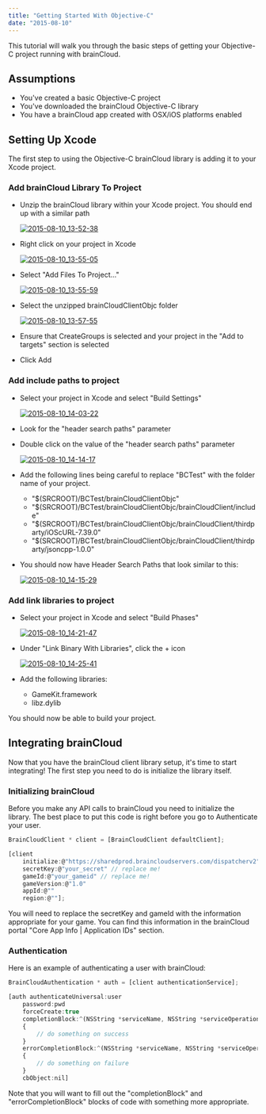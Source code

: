 ```yaml
---
title: "Getting Started With Objective-C"
date: "2015-08-10"
---
```


This tutorial will walk you through the basic steps of getting your Objective-C project running with brainCloud.

## Assumptions

- You've created a basic Objective-C project
- You've downloaded the brainCloud Objective-C library
- You have a brainCloud app created with OSX/iOS platforms enabled

## Setting Up Xcode

The first step to using the Objective-C brainCloud library is adding it to your Xcode project.

### Add brainCloud Library To Project

- Unzip the brainCloud library within your Xcode project. You should end up with a similar path  
    
    [![2015-08-10_13-52-38](images/2015-08-10_13-52-38.png)](images/2015-08-10_13-52-38.png)
    
- Right click on your project in Xcode  
    
    [![2015-08-10_13-55-05](images/2015-08-10_13-55-05.png)](images/2015-08-10_13-55-05.png)
    
- Select "Add Files To Project..."  
    
    [![2015-08-10_13-55-59](images/2015-08-10_13-55-59.png)](images/2015-08-10_13-55-59.png)
    
- Select the unzipped brainCloudClientObjc folder
    
    [![2015-08-10_13-57-55](images/2015-08-10_13-57-55.png)](images/2015-08-10_13-57-55.png)
    
- Ensure that CreateGroups is selected and your project in the "Add to targets" section is selected
- Click Add

### Add include paths to project

- Select your project in Xcode and select "Build Settings"  
    
    [![2015-08-10_14-03-22](images/2015-08-10_14-03-22.png)](images/2015-08-10_14-03-22.png)
    
- Look for the "header search paths" parameter
- Double click on the value of the "header search paths" parameter  
    
    [![2015-08-10_14-14-17](images/2015-08-10_14-14-17.png)](images/2015-08-10_14-14-17.png)
    
- Add the following lines being careful to replace "BCTest" with the folder name of your project.
    - "$(SRCROOT)/BCTest/brainCloudClientObjc"
    - "$(SRCROOT)/BCTest/brainCloudClientObjc/brainCloudClient/include"
    - "$(SRCROOT)/BCTest/brainCloudClientObjc/brainCloudClient/thirdparty/iOScURL-7.39.0"
    - "$(SRCROOT)/BCTest/brainCloudClientObjc/brainCloudClient/thirdparty/jsoncpp-1.0.0"
- You should now have Header Search Paths that look similar to this:  
    
    [![2015-08-10_14-15-29](images/2015-08-10_14-15-29.png)](images/2015-08-10_14-15-29.png)
    

### Add link libraries to project

- Select your project in Xcode and select "Build Phases"  
    
    [![2015-08-10_14-21-47](images/2015-08-10_14-21-471.png)](images/2015-08-10_14-21-471.png)
    
- Under "Link Binary With Libraries", click the + icon  
    
    [![2015-08-10_14-25-41](images/2015-08-10_14-25-41.png)](images/2015-08-10_14-25-41.png)
    
- Add the following libraries:
    - GameKit.framework
    - libz.dylib

You should now be able to build your project.

## Integrating brainCloud

Now that you have the brainCloud client library setup, it's time to start integrating! The first step you need to do is initialize the library itself.

### Initializing brainCloud

Before you make any API calls to brainCloud you need to initialize the library. The best place to put this code is right before you go to Authenticate your user.
```js
BrainCloudClient * client = [BrainCloudClient defaultClient];

[client
	initialize:@"https://sharedprod.braincloudservers.com/dispatcherv2"
	secretKey:@"your_secret" // replace me!
	gameId:@"your_gameid" // replace me!
	gameVersion:@"1.0"
	appId:@""
	region:@""];
```
You will need to replace the secretKey and gameId with the information appropriate for your game. You can find this information in the brainCloud portal "Core App Info | Application IDs" section.

### Authentication

Here is an example of authenticating a user with brainCloud:
```js
BrainCloudAuthentication * auth = [client authenticationService];

[auth authenticateUniversal:user 
	password:pwd 
	forceCreate:true
	completionBlock:^(NSString *serviceName, NSString *serviceOperation, NSString *jsonData, BCCallbackObject cbObject)
	{
		// do something on success
	}
	errorCompletionBlock:^(NSString *serviceName, NSString *serviceOperation, NSInteger statusCode, NSInteger returnCode, NSString *statusMessage, BCCallbackObject cbObject)
	{
		// do something on failure
	}
	cbObject:nil]
```
Note that you will want to fill out the "completionBlock" and "errorCompletionBlock" blocks of code with something more appropriate.
